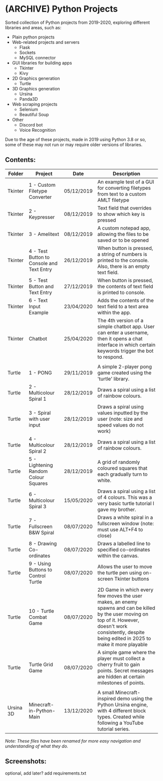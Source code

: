 # (ARCHIVE) Python Projects
Sorted collection of Python projects from 2019-2020, exploring different libraries and areas, such as:
- Plain python projects
- Web-related projects and servers
   - Flask
   - Sockets
   - MySQL connector
- GUI libraries for building apps
    - Tkinter
    - Kivy 
- 2D Graphics generation
    - Turtle
- 3D Graphics generation
    - Ursina
    - Panda3D
- Web scraping projects
	- Selenium
	- Beautiful Soup
- Other
	- Discord bot
	- Voice Recognition

Due to the age of these projects, made in 2019 using Python 3.8 or so, some of these may not run or may require older versions of libraries.

## Contents:
| **Folder** | **Project** | **Date** | **Description** |
|--|--|--|--|
| Tkinter | 1 - Custom Filetype Converter | 05/12/2019 | An example test of a GUI for converting filetypes from text to a custom AMLT filetype |
| Tkinter | 2 - Keypresser | 08/12/2019 | Text field that overrides to show which key is pressed |
| Tkinter | 3 - Amelitext | 08/12/2019 | A custom notepad app, allowing the files to be saved or to be opened |
| Tkinter | 4 - Test Button to Console and Text Entry | 26/12/2019 | When button is pressed, a string of numbers is printed to the console. Also, there is an empty text field. |
| Tkinter | 5 - Test Button and Text Entry | 27/12/2019 | When button is pressed, the contents of text field is printed to console. |
| Tkinter | 6 - Text Input Example | 23/04/2020 | Adds the contents of the text field to a text area within the app. |
| Tkinter | Chatbot | 25/04/2020 | The 4th version of a simple chatbot app. User can enter a username, then it opens a chat interface in which certain keywords trigger the bot to respond. |
| | | | |
| Turtle | 1 - PONG | 29/11/2019 | A simple 2-player pong game created using the 'turtle' library. |
| Turtle | 2 - Multicolour Spiral 1 | 28/12/2019 | Draws a spiral using a list of rainbow colours. |
| Turtle | 3 - Spiral with user input | 28/12/2019 | Draws a spiral using values inputted by the user (note: size and speed values do not work) |
| Turtle | 4 - Multicolour Spiral 2 | 28/12/2019 | Draws a spiral using a list of rainbow colours. |
| Turtle | 5 - Lightening Random Colour Squares | 28/12/2019 | A grid of randomly coloured squares that each gradually turn to white. |
| Turtle | 6 - Multicolour Spiral 3 | 15/05/2020 | Draws a spiral using a list of 4 colours. This was a very basic turtle tutorial I gave my brother. |
| Turtle | 7 - Fullscreen B&W Spiral | 08/07/2020 | Draws a white spiral in a fullscreen window (note: must use ALT+F4 to close) |
| Turtle | 8 - Drawing Co-ordinates | 08/07/2020 | Draws a labelled line to specified co-ordinates within the canvas. |
| Turtle | 9 - Using Buttons to Control Turtle | 08/07/2020 | Allows the user to move the turtle pen using on-screen Tkinter buttons |
| Turtle | 10 - Turtle Combat Game | 08/07/2020 | 2D Game in which every few moves the user makes, an enemy spawns and can be killed by the user moving on top of it. However, doesn't work consistently, despite being edited in 2025 to make it more playable |
| Turtle | Turtle Grid Game | 08/07/2020 | A simple game where the player must collect a cherry fruit to gain points. Secret messages are hidden at certain milestones of points. |
| | | | |
| Ursina 3D | Minecraft-in-Python-Main | 13/12/2020 | A small Minecraft-inspired demo using the Python Ursina engine, with 4 different block types. Created while following a YouTube tutorial series. |


*Note: These files have been renamed for more easy navigation and understanding of what they do.*

## Screenshots:
optional, add later?
add requirements.txt


